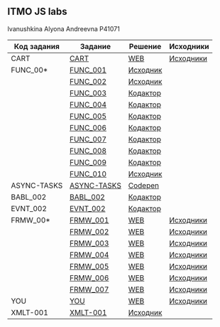 ## ITMO JS labs
Ivanushkina Alyona Andreevna P41071

| Код задания | Задание | Решение | Исходники |
|-------------|---------|---------|-----------|
| CART | [CART](https://kodaktor.ru/g/cart) | [WEB](https://alyonaivanushkina.github.io/CART/) | [Исходники](https://github.com/AlyonaIvanushkina/ItmoJsLabs/tree/master/CART)|
| FUNC_00* | [FUNC_001](https://kodaktor.ru/func_001) | [Исходник](https://github.com/AlyonaIvanushkina/ItmoJsLabs/blob/master/func/func_001.js) | |
| | [FUNC_002](https://kodaktor.ru/func_002) | [Исходник](https://github.com/AlyonaIvanushkina/ItmoJsLabs/blob/master/func/func_002.js) | |
| | [FUNC_003](https://kodaktor.ru/func_003) | [Кодактор](https://kodaktor.ru/func_a5272) | |
| | [FUNC_004](https://kodaktor.ru/func_004) | [Кодактор](https://kodaktor.ru/func_46131) | |
| | [FUNC_005](https://kodaktor.ru/func_005) | [Кодактор](https://kodaktor.ru/func_80e3f) | |
| | [FUNC_006](https://kodaktor.ru/func_006) | [Кодактор](https://kodaktor.ru/func_94183) | |
| | [FUNC_007](https://kodaktor.ru/func_007) | [Кодактор](https://kodaktor.ru/func_100bf) | |
| | [FUNC_008](https://kodaktor.ru/func_008) | [Кодактор](https://kodaktor.ru/func_e0da1) | |
| | [FUNC_009](https://kodaktor.ru/func_009) | [Кодактор](https://kodaktor.ru/func_f3d9a) | |
| | [FUNC_010](https://kodaktor.ru/func_010) | [Исходник](https://github.com/AlyonaIvanushkina/ItmoJsLabs/blob/master/func/func_010.js) | |
| ASYNC-TASKS | [ASYNC-TASKS](https://kodaktor.ru/async_tasks) | [Codepen](https://codepen.io/alyonaivanushkina/pen/yLeKvzB?editors=1111) | |
| BABL_002 | [BABL_002](https://kodaktor.ru/babl_002) | [Кодактор](https://kodaktor.ru/bind02032018_f7e96) | |
| EVNT_002 | [EVNT_002](https://kodaktor.ru/evnt_002) | [Кодактор](https://kodaktor.ru/evnt_0b3ae) | |
| FRMW_00* | [FRMW_001](https://kodaktor.ru/frmw_001) | [WEB](https://alyonaivanushkina.github.io/frmw_001/) | [Исходники](https://github.com/AlyonaIvanushkina/ItmoJsLabs/tree/master/frmv/frmw_001) |
| | [FRMW_002](https://kodaktor.ru/frmw_002) | [WEB](https://alyonaivanushkina.github.io/frmw_002/dist) | [Исходники](https://github.com/AlyonaIvanushkina/ItmoJsLabs/tree/master/frmv/frmw_002) |
| | [FRMW_003](https://kodaktor.ru/frmw_003) | [WEB]() | [Исходники](https://github.com/AlyonaIvanushkina/ItmoJsLabs/tree/master/frmv/frmw_003) |
| | [FRMW_004](https://kodaktor.ru/frmw_004) | [WEB]() | [Исходники](https://github.com/AlyonaIvanushkina/ItmoJsLabs/tree/master/frmv/frmw_004) |
| | [FRMW_005](https://kodaktor.ru/frmw_005) | [WEB]() | [Исходники](https://github.com/AlyonaIvanushkina/ItmoJsLabs/tree/master/frmv/frmw_005) |
| | [FRMW_006](https://kodaktor.ru/frmw_006) | [WEB]() | [Исходники](https://github.com/AlyonaIvanushkina/ItmoJsLabs/tree/master/frmv/frmw_006) |
| | [FRMW_007](https://kodaktor.ru/frmw_007) | [WEB]() | [Исходники](https://github.com/AlyonaIvanushkina/ItmoJsLabs/tree/master/frmv/frmw_007) |
| YOU | [YOU](https://kodaktor.ru/you) | [WEB]() | [Исходники](https://github.com/AlyonaIvanushkina/ItmoJsLabs/tree/master/you) |
| XMLT-001 | [XMLT-001](https://kodaktor.ru/g/xml_intro) | [Исходник](https://github.com/AlyonaIvanushkina/ItmoJsLabs/tree/master/XMLT-001) |
